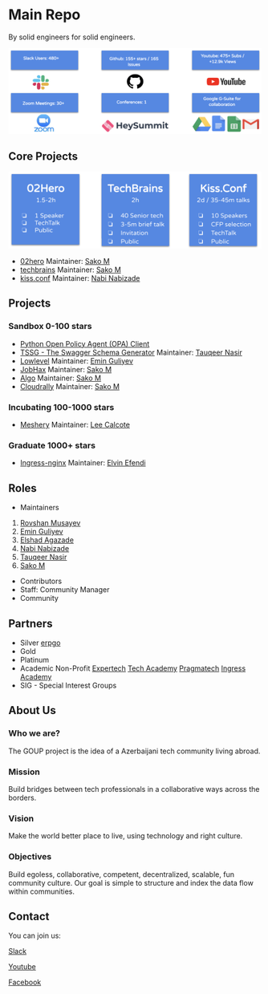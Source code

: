# Main Repo

By solid engineers for solid engineers.

![alt text](img/summary.png)

## Core Projects
![alt text](img/formats.png)
- [02hero](https://github.com/goupaz/02hero) Maintainer: [Sako M](https://www.linkedin.com/in/sakom/)
- [techbrains](https://github.com/goupaz/techbrains) Maintainer: [Sako M](https://www.linkedin.com/in/sakom/)
- [kiss.conf](https://github.com/goupaz/kiss.conf) Maintainer: [Nabi Nabizade](https://www.linkedin.com/in/nabi-nabizade/)

## Projects

### Sandbox 0-100 stars

- [Python Open Policy Agent (OPA) Client](https://github.com/Turall/OPA-python-client)
- [TSSG - The Swagger Schema Generator](https://github.com/tauqeernasir/tssg-editor) Maintainer: [Tauqeer Nasir](https://www.linkedin.com/in/tauqeer-nasir-767624111/)
- [Lowlevel](https://github.com/goupaz/lowlevel) Maintainer: [Emin Guliyev](https://www.linkedin.com/in/emin-ghuliev-461a22129/)
- [JobHax](https://github.com/job-hax) Maintainer: [Sako M](https://www.linkedin.com/in/sakom/)
- [Algo](https://github.com/goupaz/algo) Maintainer: [Sako M](https://www.linkedin.com/in/sakom/)
- [Cloudrally](https://github.com/goupaz/cloudrally) Maintainer: [Sako M](https://www.linkedin.com/in/sakom/)



### Incubating 100-1000 stars
- [Meshery](https://github.com/layer5io/meshery) Maintainer: [Lee Calcote](https://www.linkedin.com/in/leecalcote)

### Graduate 1000+ stars
- [Ingress-nginx](https://github.com/kubernetes/ingress-nginx) Maintainer: [Elvin Efendi](https://www.linkedin.com/in/elvinefendi/)

## Roles

- Maintainers
1. [Rovshan Musayev](https://www.linkedin.com/in/rovshan-musayev/)
2. [Emin Guliyev](https://www.linkedin.com/in/emin-ghuliev-461a22129/)
3. [Elshad Agazade](https://www.linkedin.com/in/elshadaghazadeh/)
4. [Nabi Nabizade](https://www.linkedin.com/in/nabi-nabizade/)
5. [Tauqeer Nasir](https://www.linkedin.com/in/tauqeer-nasir-767624111/)
6. [Sako M](https://www.linkedin.com/in/sakom/)

- Contributors
- Staff: Community Manager
- Community


## Partners

- Silver
[erpgo](https://erpgo.az/)
- Gold
- Platinum
- Academic Non-Profit
[Expertech](http://expertech.az/)
[Tech Academy](https://www.tech.edu.az/)
[Pragmatech](http://pragmatech.az/)
[Ingress Academy](http://ingress.az/)
- SIG - Special Interest Groups

## About Us

### Who we are?
The GOUP project is the idea of a Azerbaijani tech community living abroad.

### Mission
Build bridges between tech professionals in a collaborative ways across the borders.

### Vision
Make the world better place to live, using technology and right culture.

### Objectives
Build egoless, collaborative, competent,  decentralized, scalable, fun community culture.
Our goal is simple to structure and index the data flow within communities. 

## Contact
You can join us:

[Slack](https://bit.ly/2wSJ5db)

[Youtube](https://www.youtube.com/goupaz)

[Facebook](https://www.facebook.com/goupaz)